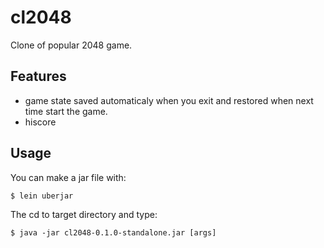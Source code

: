 # cl2048

Clone of popular 2048 game.

## Features

* game state saved automaticaly when you exit and restored when next
  time start the game.
* hiscore

## Usage

You can make a jar file with:

    $ lein uberjar

The cd to target directory and type:

    $ java -jar cl2048-0.1.0-standalone.jar [args]


